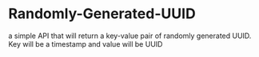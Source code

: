 # Randomly-Generated-UUID
a simple API that will return a key-value pair of randomly generated UUID. Key will be a timestamp and value will be UUID
